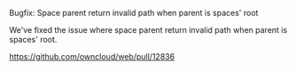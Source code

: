 Bugfix: Space parent return invalid path when parent is spaces' root

We've fixed the issue where space parent return invalid path when parent is spaces' root.

https://github.com/owncloud/web/pull/12836
